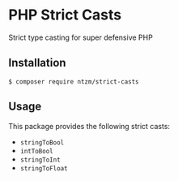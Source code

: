 # PHP Strict Casts

Strict type casting for super defensive PHP

## Installation

```
$ composer require ntzm/strict-casts
```

## Usage

This package provides the following strict casts:

- `stringToBool`
- `intToBool`
- `stringToInt`
- `stringToFloat`
